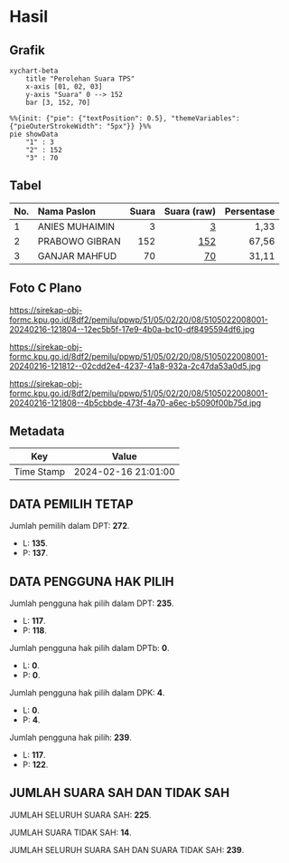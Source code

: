 # Hasil

## Grafik

```mermaid
xychart-beta
    title "Perolehan Suara TPS"
    x-axis [01, 02, 03]
    y-axis "Suara" 0 --> 152
    bar [3, 152, 70]
```

```mermaid
%%{init: {"pie": {"textPosition": 0.5}, "themeVariables": {"pieOuterStrokeWidth": "5px"}} }%%
pie showData
    "1" : 3
    "2" : 152
    "3" : 70
```

## Tabel

| No. | Nama Paslon    | Suara | Suara (raw) | Persentase |
|:--- |:-------------- | -----:| -----------:| ----------:|
| 1   | ANIES MUHAIMIN | 3     | [3][p-1]    | 1,33       |
| 2   | PRABOWO GIBRAN | 152   | [152][p-2]  | 67,56      |
| 3   | GANJAR MAHFUD  | 70    | [70][p-3]   | 31,11      |


[p-1]: https://github.com/gigit-pemilu/pemilu-2024-51-bali/blob/main/pilpres/hitung-suara/sub/51-bali/sub/05-klungkung/sub/02-banjarangkan/sub/2008-aan/sub/001-tps/sub/paslon-1.txt
[p-2]: https://github.com/gigit-pemilu/pemilu-2024-51-bali/blob/main/pilpres/hitung-suara/sub/51-bali/sub/05-klungkung/sub/02-banjarangkan/sub/2008-aan/sub/001-tps/sub/paslon-2.txt
[p-3]: https://github.com/gigit-pemilu/pemilu-2024-51-bali/blob/main/pilpres/hitung-suara/sub/51-bali/sub/05-klungkung/sub/02-banjarangkan/sub/2008-aan/sub/001-tps/sub/paslon-3.txt

## Foto C Plano

https://sirekap-obj-formc.kpu.go.id/8df2/pemilu/ppwp/51/05/02/20/08/5105022008001-20240216-121804--12ec5b5f-17e9-4b0a-bc10-df8495594df6.jpg

https://sirekap-obj-formc.kpu.go.id/8df2/pemilu/ppwp/51/05/02/20/08/5105022008001-20240216-121812--02cdd2e4-4237-41a8-932a-2c47da53a0d5.jpg

https://sirekap-obj-formc.kpu.go.id/8df2/pemilu/ppwp/51/05/02/20/08/5105022008001-20240216-121808--4b5cbbde-473f-4a70-a6ec-b5090f00b75d.jpg


## Metadata

| Key        | Value               |
| ---------- | ------------------- |
| Time Stamp | 2024-02-16 21:01:00 |


## DATA PEMILIH TETAP

Jumlah pemilih dalam DPT: **272**.
 * L: **135**.
 * P: **137**.

## DATA PENGGUNA HAK PILIH

Jumlah pengguna hak pilih dalam DPT: **235**.
 * L: **117**.
 * P: **118**.

Jumlah pengguna hak pilih dalam DPTb: **0**.
 * L: **0**.
 * P: **0**.

Jumlah pengguna hak pilih dalam DPK: **4**.
 * L: **0**.
 * P: **4**.

Jumlah pengguna hak pilih: **239**.
 * L: **117**.
 * P: **122**.

## JUMLAH SUARA SAH DAN TIDAK SAH

JUMLAH SELURUH SUARA SAH: **225**.

JUMLAH SUARA TIDAK SAH: **14**.

JUMLAH SELURUH SUARA SAH DAN SUARA TIDAK SAH: **239**.


